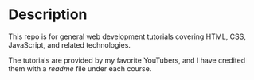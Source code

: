 # Description

This repo is for general web development tutorials covering HTML, CSS, JavaScript, and related technologies.

The tutorials are provided by my favorite YouTubers, and I have credited them with a _readme_ file under each course.